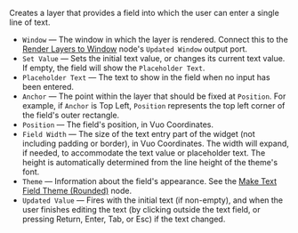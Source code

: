 Creates a layer that provides a field into which the user can enter a single line of text.

   - `Window` — The window in which the layer is rendered. Connect this to the [Render Layers to Window](vuo-node://vuo.layer.render.window2) node's `Updated Window` output port.
   - `Set Value` — Sets the initial text value, or changes its current text value.  If empty, the field will show the `Placeholder Text`.
   - `Placeholder Text` — The text to show in the field when no input has been entered.
   - `Anchor` — The point within the layer that should be fixed at `Position`.  For example, if `Anchor` is Top Left, `Position` represents the top left corner of the field's outer rectangle.
   - `Position` — The field's position, in Vuo Coordinates.
   - `Field Width` — The size of the text entry part of the widget (not including padding or border), in Vuo Coordinates.  The width will expand, if needed, to accommodate the text value or placeholder text.  The height is automatically determined from the line height of the theme's font.
   - `Theme` — Information about the field's appearance.  See the [Make Text Field Theme (Rounded)](vuo-node://vuo.ui.make.theme.text.rounded) node.
   - `Updated Value` — Fires with the initial text (if non-empty), and when the user finishes editing the text (by clicking outside the text field, or pressing Return, Enter, Tab, or Esc) if the text changed.
